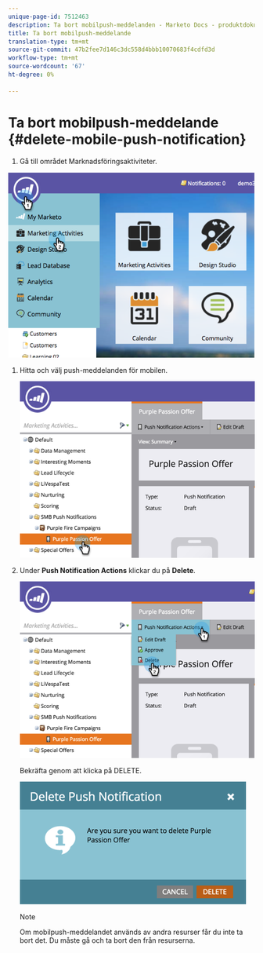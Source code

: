 ```yaml
---
unique-page-id: 7512463
description: Ta bort mobilpush-meddelanden - Marketo Docs - produktdokumentation
title: Ta bort mobilpush-meddelande
translation-type: tm+mt
source-git-commit: 47b2fee7d146c3dc558d4bbb10070683f4cdfd3d
workflow-type: tm+mt
source-wordcount: '67'
ht-degree: 0%

---
```



# Ta bort mobilpush-meddelande {#delete-mobile-push-notification}

1. Gå till området Marknadsföringsaktiviteter.

![](assets/image2015-4-22-18-3a42-3a36.png)

1. Hitta och välj push-meddelanden för mobilen.

   ![](assets/image2015-4-22-18-3a43-3a21.png)

1. Under **Push Notification Actions** klickar du på **Delete**.

   ![](assets/image2015-4-22-18-3a43-3a38.png)

   Bekräfta genom att klicka på DELETE.

   ![](assets/image2015-4-22-18-3a43-3a51.png)

   >[!NOTE]
   >
   >Om mobilpush-meddelandet används av andra resurser får du inte ta bort det. Du måste gå och ta bort den från resurserna.

